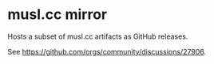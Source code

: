 # musl.cc mirror

Hosts a subset of musl.cc artifacts as GitHub releases.

See https://github.com/orgs/community/discussions/27906.
